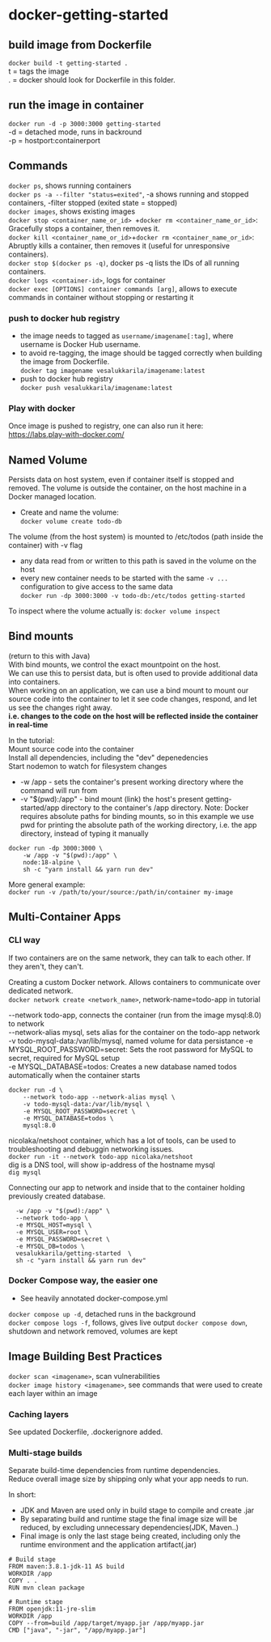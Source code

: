 # docker-getting-started

## build image from Dockerfile
```docker build -t getting-started .```  
t = tags the image  
. = docker should look for Dockerfile in this folder.

 ## run the image in container
 ```docker run -d -p 3000:3000 getting-started```  
-d = detached mode, runs in backround  
-p = hostport:containerport

## Commands
```docker ps```, shows running containers  
```docker ps -a --filter "status=exited"```, -a shows running and stopped containers, -filter stopped (exited state = stopped)  
```docker images```, shows existing images  
```docker stop <container_name_or_id> ```+```docker rm <container_name_or_id>```: Gracefully stops a container, then removes it.  
```docker kill <container_name_or_id>```+```docker rm <container_name_or_id>```: Abruptly kills a container, then removes it (useful for unresponsive containers).  
```docker stop $(docker ps -q)```, docker ps -q lists the IDs of all running containers.  
```docker logs <container-id>```, logs for container  
```docker exec [OPTIONS] container commands [arg]```, allows to execute commands in container without stopping or restarting it
### push to docker hub registry
- the image needs to tagged as ```username/imagename[:tag]```, where username is Docker Hub username.  
- to avoid re-tagging, the image should be tagged correctly when building the image from Dockerfile.  
```docker tag imagename vesalukkarila/imagename:latest```
- push to docker hub registry  
```docker push vesalukkarila/imagename:latest```

### Play with docker
Once image is pushed to registry, one can also run it here:  
https://labs.play-with-docker.com/

## Named Volume
Persists data on host system, even if container itself is stopped and removed. 
The volume is outside the container, on the host machine in a Docker managed location.  
- Create and name the volume:  
```docker volume create todo-db```  

The volume (from the host system) is mounted to /etc/todos (path inside the container) with -v flag
- any data read from or written to this path is saved in the volume on the host
- every new container needs to be started with the same ```-v ...``` configuration to give access to the same data  
```docker run -dp 3000:3000 -v todo-db:/etc/todos getting-started```  

To inspect where the volume actually is:
```docker volume inspect```

## Bind mounts
(return to this with Java)  
With bind mounts, we control the exact mountpoint on the host.  
We can use this to persist data, but is often used to provide additional data into containers.  
When working on an application, we can use a bind mount to mount our source code into the container to let it 
see code changes, respond, and let us see the changes right away.  
**i.e. changes to the code on the host will be 
reflected inside the container in real-time**    

In the tutorial:  
Mount source code into the container  
Install all dependencies, including the "dev" depenedencies  
Start nodemon to watch for filesystem changes  
- -w /app - sets the container's present working directory where the command will run from
- -v "$(pwd):/app" - bind mount (link) the host's present getting-started/app directory to the container's /app directory. Note: Docker requires absolute paths for binding mounts, so in this example we use pwd for printing the absolute path of the working directory, i.e. the app directory, instead of typing it manually
```
docker run -dp 3000:3000 \
    -w /app -v "$(pwd):/app" \
    node:18-alpine \
    sh -c "yarn install && yarn run dev"
  ```   
More general example:  
```docker run -v /path/to/your/source:/path/in/container my-image```

## Multi-Container Apps
### CLI way
If two containers are on the same network, they can talk to each other. If they aren't, they can't.  

Creating a custom Docker network. Allows containers to communicate over dedicated network.  
```docker network create <network_name>```, network-name=todo-app in tutorial

--network todo-app, connects the container (run from the image mysql:8.0) to network  
--network-alias mysql, sets alias for the container on the todo-app network  
-v todo-mysql-data:/var/lib/mysql, named volume for data persistance
-e MYSQL_ROOT_PASSWORD=secret: Sets the root password for MySQL to secret, required for MySQL setup  
-e MYSQL_DATABASE=todos: Creates a new database named todos automatically when the container starts  
```
docker run -d \
    --network todo-app --network-alias mysql \
    -v todo-mysql-data:/var/lib/mysql \
    -e MYSQL_ROOT_PASSWORD=secret \
    -e MYSQL_DATABASE=todos \
    mysql:8.0
   ``` 
    

nicolaka/netshoot container, which has a lot of tools, can be used to troubleshooting and debuggin networking issues.  
```docker run -it --network todo-app nicolaka/netshoot```  
dig is a DNS tool, will show ip-address of the hostname mysql  
```dig mysql``` 

Connecting our app to network and inside that to the container holding previously created database.

```docker run -dp 3000:3000 \
  -w /app -v "$(pwd):/app" \
  --network todo-app \
  -e MYSQL_HOST=mysql \
  -e MYSQL_USER=root \
  -e MYSQL_PASSWORD=secret \
  -e MYSQL_DB=todos \
  vesalukkarila/getting-started  \
  sh -c "yarn install && yarn run dev"
  ```

### Docker Compose way, the easier one
- See heavily annotated docker-compose.yml

```docker compose up -d```, detached runs in the background    
```docker compose logs -f```, follows, gives live output
```docker compose down```, shutdown and network removed, volumes are kept


## Image Building Best Practices  
```docker scan <imagename>```, scan vulnerabilities    
```docker image history <imagename>```, see commands that were used to create each layer within an image    

### Caching layers  
See updated Dockerfile, .dockerignore added.  

### Multi-stage builds
Separate build-time dependencies from runtime dependencies.  
Reduce overall image size by shipping only what your app needs to run.

In  short:  
- JDK and Maven are used only in build stage to compile and create .jar
- By separating build and runtime stage the final image size will be reduced, by excluding unnecessary dependencies(JDK, Maven..)  
- Final image is only the last stage being created, including only the runtime environment and the application artifact(.jar)  
```
# Build stage
FROM maven:3.8.1-jdk-11 AS build
WORKDIR /app
COPY . .
RUN mvn clean package

# Runtime stage
FROM openjdk:11-jre-slim
WORKDIR /app
COPY --from=build /app/target/myapp.jar /app/myapp.jar
CMD ["java", "-jar", "/app/myapp.jar"]
```  